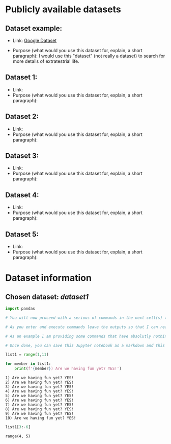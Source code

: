 # Publicly available datasets 

## Dataset example:

- Link: [Google Dataset](https://www.google.com)

- Purpose (what would you use this dataset for, explain, a short paragraph): 
I would use this "dataset" (not really a dataset) to search for more details of extratestrial life. 

## Dataset 1:

- Link: []()
- Purpose (what would you use this dataset for, explain, a short paragraph): 

## Dataset 2:

- Link: []()
- Purpose (what would you use this dataset for, explain, a short paragraph): 

## Dataset 3:

- Link: []()
- Purpose (what would you use this dataset for, explain, a short paragraph): 

## Dataset 4:

- Link: []()
- Purpose (what would you use this dataset for, explain, a short paragraph): 

## Dataset 5:

- Link: []()
- Purpose (what would you use this dataset for, explain, a short paragraph): 

# Dataset information


## Chosen dataset: ***dataset1***


```python
import pandas
```


```python
# You will now proceed with a serious of commands in the next cell(s) that demonstrate some level of manipulation of the dataset that you are interested, in my case dataset1

# As you enter and execute commands leave the outputs so that I can read the manipulation that you did. Use all of your python skills here that you wish

# As an example I am providing some commands that have absolutly nothing to do with a dataset but just to illustrate the capture in my Jupyter notebook

# Once done, you can save this Jupyter notebook as a markdown and this is what I want you to commit to your private repo. Once you have your assignment ready, invite me to your private repo
```


```python
list1 = range(1,11)
```


```python
for member in list1:
    print(f'{member}) Are we having fun yet? YES!')
```

    1) Are we having fun yet? YES!
    2) Are we having fun yet? YES!
    3) Are we having fun yet? YES!
    4) Are we having fun yet? YES!
    5) Are we having fun yet? YES!
    6) Are we having fun yet? YES!
    7) Are we having fun yet? YES!
    8) Are we having fun yet? YES!
    9) Are we having fun yet? YES!
    10) Are we having fun yet? YES!



```python
list1[3:-6]
```




    range(4, 5)




```python

```
